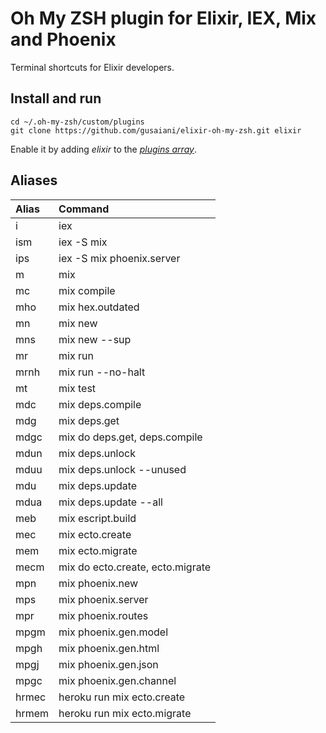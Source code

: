 # Oh My ZSH plugin for Elixir, IEX, Mix and Phoenix

Terminal shortcuts for Elixir developers.

## Install and run
```
cd ~/.oh-my-zsh/custom/plugins
git clone https://github.com/gusaiani/elixir-oh-my-zsh.git elixir
```

Enable it by adding _elixir_ to the [_plugins array_](https://github.com/robbyrussell/oh-my-zsh/blob/master/templates/zshrc.zsh-template#L48).

## Aliases

| Alias                    | Command                          |
| :------------------------| :--------------------------------|
| i                        | iex                              |
| ism                      | iex -S mix                       |
| ips                      | iex -S mix phoenix.server        |
| m                        | mix                              |
| mc                       | mix compile                      |
| mho                      | mix hex.outdated                 |
| mn                       | mix new                          |
| mns                      | mix new --sup                    |
| mr                       | mix run                          |
| mrnh                     | mix run --no-halt                |
| mt                       | mix test                         |
| mdc                      | mix deps.compile                 |
| mdg                      | mix deps.get                     |
| mdgc                     | mix do deps.get, deps.compile    |
| mdun                     | mix deps.unlock                  |
| mduu                     | mix deps.unlock --unused         |
| mdu                      | mix deps.update                  |
| mdua                     | mix deps.update --all            |
| meb                      | mix escript.build                |
| mec                      | mix ecto.create                  |
| mem                      | mix ecto.migrate                 |
| mecm                     | mix do ecto.create, ecto.migrate |
| mpn                      | mix phoenix.new                  |
| mps                      | mix phoenix.server               |
| mpr                      | mix phoenix.routes               |
| mpgm                     | mix phoenix.gen.model            |
| mpgh                     | mix phoenix.gen.html             |
| mpgj                     | mix phoenix.gen.json             |
| mpgc                     | mix phoenix.gen.channel          |
| hrmec                    | heroku run mix ecto.create       |
| hrmem                    | heroku run mix ecto.migrate      |
